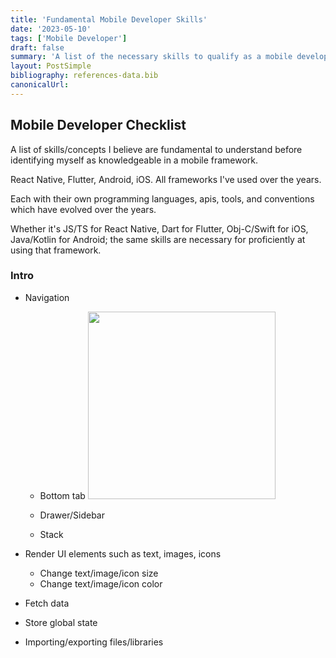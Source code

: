 ```yaml
---
title: 'Fundamental Mobile Developer Skills'
date: '2023-05-10'
tags: ['Mobile Developer']
draft: false
summary: 'A list of the necessary skills to qualify as a mobile develop in a framework'
layout: PostSimple
bibliography: references-data.bib
canonicalUrl:
---
```


## Mobile Developer Checklist

A list of skills/concepts I believe are fundamental to understand before
identifying myself as knowledgeable in a mobile framework.

React Native, Flutter, Android, iOS. All frameworks I've used over the years.

Each with their own programming languages, apis, tools, and conventions which have
evolved over the years.

Whether it's JS/TS for React Native, Dart for Flutter, Obj-C/Swift for iOS,
Java/Kotlin for Android; the same skills are necessary
for proficiently at using that framework.

### Intro

- Navigation

  - Bottom tab
    <img src="https://s12.gifyu.com/images/RPReplay_Final1683706146.gif"  width="300" />

  - Drawer/Sidebar
  - Stack

- Render UI elements such as text, images, icons

  - Change text/image/icon size
  - Change text/image/icon color

- Fetch data

- Store global state

- Importing/exporting files/libraries
